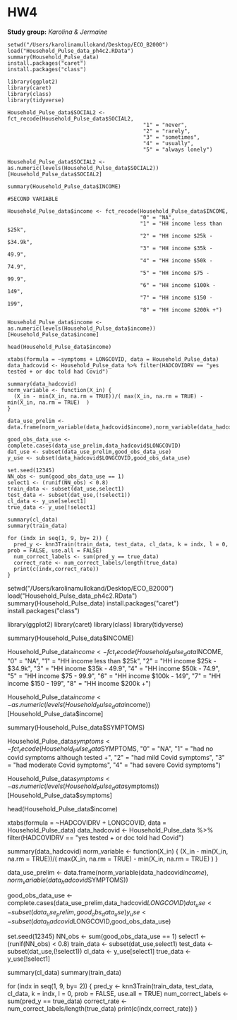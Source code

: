 # HW4
**Study group:** _Karolina & Jermaine_

```
setwd("/Users/karolinamullokand/Desktop/ECO_B2000")
load("Household_Pulse_data_ph4c2.RData")
summary(Household_Pulse_data)
install.packages("caret")
install.packages("class")

library(ggplot2)
library(caret)
library(class)
library(tidyverse)

Household_Pulse_data$SOCIAL2 <- fct_recode(Household_Pulse_data$SOCIAL2,
                                           "1" = "never",
                                           "2" = "rarely",
                                           "3" = "sometimes",
                                           "4" = "usually",
                                           "5" = "always lonely")

Household_Pulse_data$SOCIAL2 <- as.numeric(levels(Household_Pulse_data$SOCIAL2))[Household_Pulse_data$SOCIAL2]

summary(Household_Pulse_data$INCOME)

#SECOND VARIABLE

Household_Pulse_data$income <- fct_recode(Household_Pulse_data$INCOME,
                                          "0" = "NA",
                                          "1" = "HH income less than $25k",
                                          "2" = "HH income $25k - $34.9k",
                                          "3" = "HH income $35k - 49.9",
                                          "4" = "HH income $50k - 74.9",
                                          "5" = "HH income $75 - 99.9",
                                          "6" = "HH income $100k - 149",
                                          "7" = "HH income $150 - 199",
                                          "8" = "HH income $200k +")

Household_Pulse_data$income <- as.numeric(levels(Household_Pulse_data$income))[Household_Pulse_data$income]

head(Household_Pulse_data$income)
 
xtabs(formula = ~symptoms + LONGCOVID, data = Household_Pulse_data)
data_hadcovid <- Household_Pulse_data %>% filter(HADCOVIDRV == "yes tested + or doc told had Covid")

summary(data_hadcovid)
norm_variable <- function(X_in) {
  (X_in - min(X_in, na.rm = TRUE))/( max(X_in, na.rm = TRUE) - min(X_in, na.rm = TRUE)  )
}

data_use_prelim <- data.frame(norm_variable(data_hadcovid$income),norm_variable(data_hadcovid$symptoms))

good_obs_data_use <- complete.cases(data_use_prelim,data_hadcovid$LONGCOVID)
dat_use <- subset(data_use_prelim,good_obs_data_use)
y_use <- subset(data_hadcovid$LONGCOVID,good_obs_data_use)

set.seed(12345)
NN_obs <- sum(good_obs_data_use == 1)
select1 <- (runif(NN_obs) < 0.8)
train_data <- subset(dat_use,select1)
test_data <- subset(dat_use,(!select1))
cl_data <- y_use[select1]
true_data <- y_use[!select1]

summary(cl_data)
summary(train_data)

for (indx in seq(1, 9, by= 2)) {
  pred_y <- knn3Train(train_data, test_data, cl_data, k = indx, l = 0, prob = FALSE, use.all = FALSE)
  num_correct_labels <- sum(pred_y == true_data)
  correct_rate <- num_correct_labels/length(true_data)
  print(c(indx,correct_rate))
}
```


































setwd("/Users/karolinamullokand/Desktop/ECO_B2000")
load("Household_Pulse_data_ph4c2.RData")
summary(Household_Pulse_data)
install.packages("caret")
install.packages("class")

library(ggplot2)
library(caret)
library(class)
library(tidyverse)

summary(Household_Pulse_data$INCOME)

Household_Pulse_data$income <- fct_recode(Household_Pulse_data$INCOME,
                                          "0" = "NA",
                                          "1" = "HH income less than $25k",
                                          "2" = "HH income $25k - $34.9k",
                                          "3" = "HH income $35k - 49.9",
                                          "4" = "HH income $50k - 74.9",
                                          "5" = "HH income $75 - 99.9",
                                          "6" = "HH income $100k - 149",
                                          "7" = "HH income $150 - 199",
                                          "8" = "HH income $200k +")

Household_Pulse_data$income <- as.numeric(levels(Household_Pulse_data$income))[Household_Pulse_data$income]

summary(Household_Pulse_data$SYMPTOMS)

Household_Pulse_data$symptoms <- fct_recode(Household_Pulse_data$SYMPTOMS,
                                            "0" = "NA",
                                            "1" = "had no covid symptoms although tested +",
                                            "2" = "had mild Covid symptoms",
                                            "3" = "had moderate Covid symptoms",
                                            "4" = "had severe Covid symptoms")

Household_Pulse_data$symptoms <- as.numeric(levels(Household_Pulse_data$symptoms))[Household_Pulse_data$symptoms]


head(Household_Pulse_data$income)
 
xtabs(formula = ~HADCOVIDRV + LONGCOVID, data = Household_Pulse_data)
data_hadcovid <- Household_Pulse_data %>% filter(HADCOVIDRV == "yes tested + or doc told had Covid")

summary(data_hadcovid)
norm_variable <- function(X_in) {
  (X_in - min(X_in, na.rm = TRUE))/( max(X_in, na.rm = TRUE) - min(X_in, na.rm = TRUE)  )
}

data_use_prelim <- data.frame(norm_variable(data_hadcovid$income),norm_variable(data_hadcovid$SYMPTOMS))


good_obs_data_use <- complete.cases(data_use_prelim,data_hadcovid$LONGCOVID)
dat_use <- subset(data_use_prelim,good_obs_data_use)
y_use <- subset(data_hadcovid$LONGCOVID,good_obs_data_use)

set.seed(12345)
NN_obs <- sum(good_obs_data_use == 1)
select1 <- (runif(NN_obs) < 0.8)
train_data <- subset(dat_use,select1)
test_data <- subset(dat_use,(!select1))
cl_data <- y_use[select1]
true_data <- y_use[!select1]

summary(cl_data)
summary(train_data)

for (indx in seq(1, 9, by= 2)) {
  pred_y <- knn3Train(train_data, test_data, cl_data, k = indx, l = 0, prob = FALSE, use.all = TRUE)
  num_correct_labels <- sum(pred_y == true_data)
  correct_rate <- num_correct_labels/length(true_data)
  print(c(indx,correct_rate))
}
